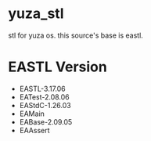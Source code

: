 # yuza_stl
stl for yuza os. this source's base is eastl.

# EASTL Version
* EASTL-3.17.06
* EATest-2.08.06
* EAStdC-1.26.03
* EAMain
* EABase-2.09.05
* EAAssert
